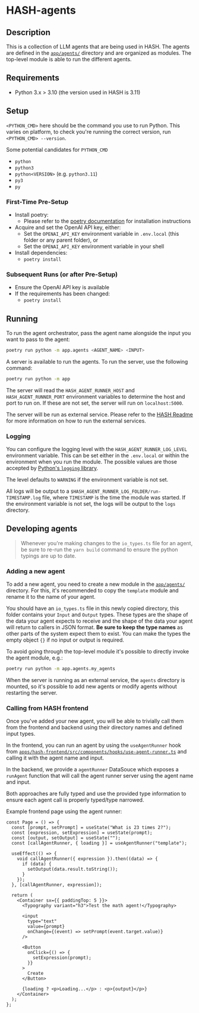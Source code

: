 # HASH-agents

## Description

This is a collection of LLM agents that are being used in HASH. The agents are defined in the [`app/agents/`](app/agents) directory and are organized as modules. The top-level module is able to run the different agents.

## Requirements

- Python 3.x > 3.10 (the version used in HASH is 3.11)

## Setup

`<PYTHON_CMD>` here should be the command you use to run Python.
This varies on platform, to check you're running the correct version, run `<PYTHON_CMD> --version`.

Some potential candidates for `PYTHON_CMD`

- `python`
- `python3`
- `python<VERSION>` (e.g. `python3.11`)
- `py3`
- `py`

### First-Time Pre-Setup

- Install poetry:
  - Please refer to the [poetry documentation](https://python-poetry.org/docs/#installation) for installation instructions
- Acquire and set the OpenAI API key, either:
  - Set the `OPENAI_API_KEY` environment variable in `.env.local` (this folder or any parent folder), or
  - Set the `OPENAI_API_KEY` environment variable in your shell
- Install dependencies:
  - `poetry install`

### Subsequent Runs (or after Pre-Setup)

- Ensure the OpenAI API key is available
- If the requirements has been changed:
  - `poetry install`

## Running

To run the agent orchestrator, pass the agent name alongside the input you want to pass to the agent:

```bash
poetry run python -m app.agents <AGENT_NAME> <INPUT>
```

A server is available to run the agents. To run the server, use the following command:

```bash
poetry run python -m app
```

The server will read the `HASH_AGENT_RUNNER_HOST` and `HASH_AGENT_RUNNER_PORT` environment variables to determine the host and port to run on. If these are not set, the server will run on `localhost:5000`.

The server will be run as external service. Please refer to the [HASH Readme](../hash/README.md) for more information on how to run the external services.

### Logging

You can configure the logging level with the `HASH_AGENT_RUNNER_LOG_LEVEL` environment variable.
This can be set either in the `.env.local` or within the environment when you run the module.
The possible values are those accepted by [Python's `logging` library](https://docs.python.org/3/library/logging.html#levels).

The level defaults to `WARNING` if the environment variable is not set.

All logs will be output to a `$HASH_AGENT_RUNNER_LOG_FOLDER/run-TIMESTAMP.log` file, where `TIMESTAMP` is the time the module was started. If the environment variable is not set, the logs will be output to the `logs` directory.

## Developing agents

> Whenever you're making changes to the `io_types.ts` file for an agent, be sure to re-run the `yarn build` command to ensure the python typings are up to date.

### Adding a new agent

To add a new agent, you need to create a new module in the [`app/agents/`](app/agents) directory. For this, it's recommended to copy the `template` module and rename it to the name of your agent.

You should have an `io_types.ts` file in this newly copied directory, this folder contains your `Input` and `Output` types. These types are the shape of the data your agent expects to receive and the shape of the data your agent will return to callers in JSON format. **Be sure to keep the type names** as other parts of the system expect them to exist. You can make the types the empty object `{}` if no input or output is required.

To avoid going through the top-level module it's possible to directly invoke the agent module, e.g.:

```bash
poetry run python -m app.agents.my_agents
```

When the server is running as an external service, the `agents` directory is mounted, so it's possible to add new agents or modify agents without restarting the server.

### Calling from HASH frontend

Once you've added your new agent, you will be able to trivially call them from the frontend and backend using their directory names and defined input types.

In the frontend, you can run an agent by using the `useAgentRunner` hook from [`apps/hash-frontend/src/components/hooks/use-agent-runner.ts`](/apps/hash-frontend/src/components/hooks/use-agent-runner.ts) and calling it with the agent name and input.

In the backend, we provide a `agentRunner` DataSouce which exposes a `runAgent` function that will call the agent runner server using the agent name and input.

Both approaches are fully typed and use the provided type information to ensure each agent call is properly typed/type narrowed.

Example frontend page using the agent runner:

```tsx
const Page = () => {
  const [prompt, setPrompt] = useState("What is 23 times 2?");
  const [expression, setExpression] = useState(prompt);
  const [output, setOutput] = useState("");
  const [callAgentRunner, { loading }] = useAgentRunner("template");

  useEffect(() => {
    void callAgentRunner({ expression }).then((data) => {
      if (data) {
        setOutput(data.result.toString());
      }
    });
  }, [callAgentRunner, expression]);

  return (
    <Container sx={{ paddingTop: 5 }}>
      <Typography variant="h3">Test the math agent!</Typography>

      <input
        type="text"
        value={prompt}
        onChange={(event) => setPrompt(event.target.value)}
      />

      <Button
        onClick={() => {
          setExpression(prompt);
        }}
      >
        Create
      </Button>

      {loading ? <p>Loading...</p> : <p>{output}</p>}
    </Container>
  );
};
```
